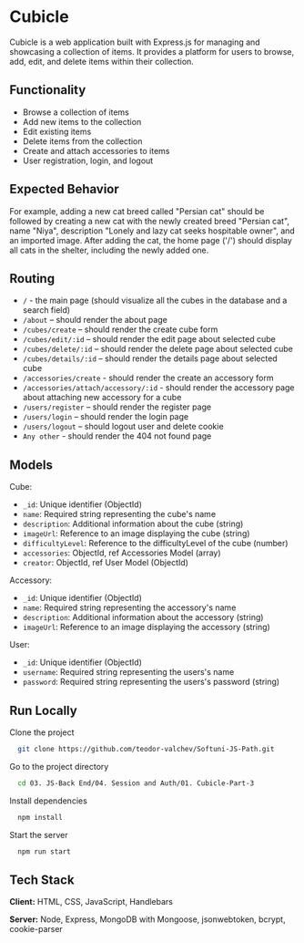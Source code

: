
# Cubicle

Cubicle is a web application built with Express.js for managing and showcasing a collection of items. It provides a platform for users to browse, add, edit, and delete items within their collection.

## Functionality

- Browse a collection of items
- Add new items to the collection
- Edit existing items
- Delete items from the collection
- Create and attach accessories to items
- User registration, login, and logout

## Expected Behavior

For example, adding a new cat breed called "Persian cat" should be followed by creating a new cat with the newly created breed "Persian cat", name "Niya", description "Lonely and lazy cat seeks hospitable owner", and an imported image. After adding the cat, the home page ('/') should display all cats in the shelter, including the newly added one.

## Routing

- `/` - the main page (should visualize all the cubes in the database and a search field)
- `/about` – should render the about page
- `/cubes/create` – should render the create cube form
- `/cubes/edit/:id` – should render the edit page about selected cube
- `/cubes/delete/:id` – should render the delete page about selected cube
- `/cubes/details/:id` – should render the details page about selected cube
- `/accessories/create` - should render the create an accessory form
- `/accessories/attach/accessory/:id` - should render the accessory page about attaching new accessory for a cube
- `/users/register` – should render the register page
- `/users/login` – should render the login page
- `/users/logout` – should logout user and delete cookie
- `Any other` - should render the 404 not found page

## Models
Cube:

- `_id`: Unique identifier (ObjectId)
- `name`: Required string representing the cube's name
- `description`: Additional information about the cube (string)
- `imageUrl`: Reference to an image displaying the cube (string)
- `difficultyLevel`: Reference to the difficultyLevel of the cube (number)
- `accessories`: ObjectId, ref Accessories Model (array)
- `creator`: ObjectId, ref User Model (ObjectId)

Accessory:

- `_id`: Unique identifier (ObjectId)
- `name`: Required string representing the accessory's name
- `description`: Additional information about the accessory (string)
- `imageUrl`: Reference to an image displaying the accessory (string)

User:

- `_id`: Unique identifier (ObjectId)
- `username`: Required string representing the users's name
- `password`: Required string representing the users's password (string)

## Run Locally

Clone the project

```bash
  git clone https://github.com/teodor-valchev/Softuni-JS-Path.git
```

Go to the project directory

```bash
  cd 03. JS-Back End/04. Session and Auth/01. Cubicle-Part-3
```

Install dependencies

```bash
  npm install
```

Start the server

```bash
  npm run start
```


## Tech Stack

**Client:** HTML, CSS, JavaScript, Handlebars

**Server:** Node, Express, MongoDB with Mongoose, jsonwebtoken, bcrypt, cookie-parser

